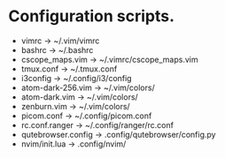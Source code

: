 # Configuration scripts.
* vimrc                 -> ~/.vim/vimrc
* bashrc                -> ~/.bashrc
* cscope_maps.vim       -> ~/.vimrc/cscope_maps.vim
* tmux.conf             -> ~/.tmux.conf
* i3config              -> ~/.config/i3/config
* atom-dark-256.vim     -> ~/.vim/colors/
* atom-dark.vim         -> ~/.vim/colors/
* zenburn.vim           -> ~/.vim/colors/
* picom.conf            -> ~/.config/picom.conf
* rc.conf.ranger        -> ~/.config/ranger/rc.conf 
* qutebrowser.config    -> .config/qutebrowser/config.py
* nvim/init.lua         -> .config/nvim/
